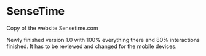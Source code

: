 # SenseTime
Copy of the website Sensetime.com

Newly finished version 1.0 with 100% everything there and 80% interactions finished. It has to be reviewed and changed for the mobile devices. 
